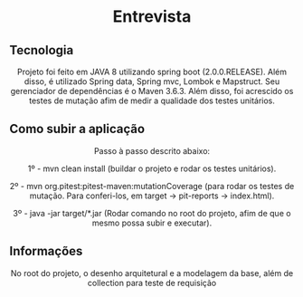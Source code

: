 <h1 align="center">Entrevista</h1>

## Tecnologia
<p id="tecno" align="center">Projeto foi feito em JAVA 8 utilizando spring boot (2.0.0.RELEASE). Além disso, é utilizado
Spring data, Spring mvc, Lombok e Mapstruct. Seu gerenciador de dependências é o Maven 3.6.3. Além disso, foi 
acrescido os testes de mutação afim de medir a qualidade dos testes unitários.</p>

## Como subir a aplicação
<p id="tecno" align="center">Passo à passo descrito abaixo:</p>

<p id="tecno" align="center">1º - mvn clean install (buildar o projeto e rodar os testes unitários).</p>
<p id="tecno" align="center">2º - mvn org.pitest:pitest-maven:mutationCoverage (para rodar os testes de mutação. Para 
conferi-los, em target -> pit-reports -> index.html).</p>
<p id="tecno" align="center">3º - java -jar target/*.jar (Rodar comando no root do projeto, afim de que o mesmo possa subir e executar).</p>

## Informações
<p id="tecno" align="center">No root do projeto, o desenho arquitetural e a modelagem da base, além de collection para teste de requisição</p>